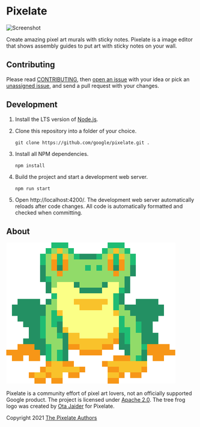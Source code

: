 # Pixelate

![Screenshot](https://user-images.githubusercontent.com/864168/158417934-5366ef2e-1ca6-454f-b4b6-cc41454bc733.png)

Create amazing pixel art murals with sticky notes. Pixelate is a image editor that shows assembly guides to put art with sticky notes on your wall.

## Contributing

Please read [CONTRIBUTING](./CONTRIBUTING.md), then [open an issue](https://github.com/google/pixelate/issues/new) with your idea or pick an [unassigned issue](https://github.com/google/pixelate/issues?q=is%3Aopen+is%3Aissue+no%3Aassignee), and send a pull request with your changes.

## Development

1. Install the LTS version of [Node.js](https://nodejs.org/).
2. Clone this repository into a folder of your choice.
   ```
   git clone https://github.com/google/pixelate.git .
   ```
3. Install all NPM dependencies.
   ```
   npm install
   ```
4. Build the project and start a development web server.

   ```
   npm run start
   ```

5. Open http://localhost:4200/. The development web server automatically reloads after code changes. All code is automatically formatted and checked when committing.

## About

![Tree Frog Logo](./src/assets/logo_15x.png)

Pixelate is a community effort of pixel art lovers, not an officially supported Google product. The project is licensed under [Apache 2.0](./LICENSE). The tree frog logo was created by [Ota Jaider](https://twitter.com/ota_pixelart) for Pixelate.

Copyright 2021 [The Pixelate Authors](./AUTHORS)
